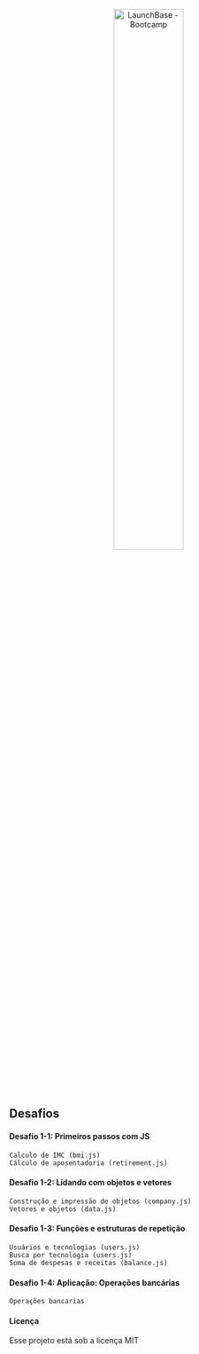 <center><img src="https://i.imgur.com/cPQET4y.png" width="50%" alt="LaunchBase - Bootcamp"></center>


## Desafios

#### Desafio 1-1: Primeiros passos com JS
    Calculo de IMC (bmi.js)
    Cálculo de aposentadoria (retirement.js)

#### Desafio 1-2: Lidando com objetos e vetores
    Construção e impressão de objetos (company.js)
    Vetores e objetos (data.js)

#### Desafio 1-3: Funções e estruturas de repetição
    Usuários e tecnologias (users.js)
    Busca por tecnologia (users.js)
    Soma de despesas e receitas (balance.js)

#### Desafio 1-4: Aplicação: Operações bancárias
    Operações bancarias

#### Licença
<p>Esse projeto está sob a licença MIT</p>